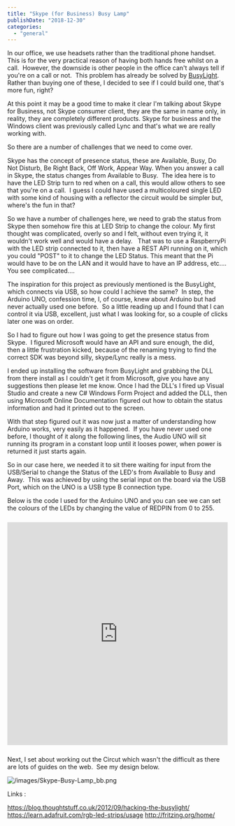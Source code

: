 ```yaml
---
title: "Skype (for Business) Busy Lamp"
publishDate: "2018-12-30"
categories: 
  - "general"
---
```


In our office, we use headsets rather than the traditional phone handset. This is for the very practical reason of having both hands free whilst on a call.  However, the downside is other people in the office can't always tell if you're on a call or not.  This problem has already be solved by [BusyLight](https://www.busylight.com/en/).  Rather than buying one of these, I decided to see if I could build one, that's more fun, right?

At this point it may be a good time to make it clear I'm talking about Skype for Business, not Skype consumer client, they are the same in name only, in reality, they are completely different products. Skype for business and the Windows client was previously called Lync and that's what we are really working with.

So there are a number of challenges that we need to come over.

Skype has the concept of presence status, these are Available, Busy, Do Not Disturb, Be Right Back, Off Work, Appear Way. When you answer a call in Skype, the status changes from Available to Busy.  The idea here is to have the LED Strip turn to red when on a call, this would allow others to see that you're on a call.  I guess I could have used a multicoloured single LED with some kind of housing with a reflector the circuit would be simpler but, where's the fun in that?

So we have a number of challenges here, we need to grab the status from Skype then somehow fire this at LED Strip to change the colour. My first thought was complicated, overly so and I felt, without even trying it, it wouldn't work well and would have a delay.   That was to use a RaspberryPi with the LED strip connected to it, then have a REST API running on it, which you could "POST" to it to change the LED Status. This meant that the Pi would have to be on the LAN and it would have to have an IP address, etc.... You see complicated....

The inspiration for this project as previously mentioned is the BusyLight, which connects via USB, so how could I achieve the same?  In step, the Arduino UNO, confession time, I, of course, knew about Arduino but had never actually used one before.  So a little reading up and I found that I can control it via USB, excellent, just what I was looking for, so a couple of clicks later one was on order.

So I had to figure out how I was going to get the presence status from Skype.  I figured Microsoft would have an API and sure enough, the did, then a little frustration kicked, because of the renaming trying to find the correct SDK was beyond silly, skype/Lync really is a mess. 

I ended up installing the software from BusyLight and grabbing the DLL from there install as I couldn't get it from Microsoft, give you have any suggestions then please let me know. Once I had the DLL's I fired up Visual Studio and create a new C# Windows Form Project and added the DLL, then using Microsoft Online Documentation figured out how to obtain the status information and had it printed out to the screen.

With that step figured out it was now just a matter of understanding how Arduino works, very easily as it happened.  If you have never used one before, I thought of it along the following lines, the Audio UNO will sit running its program in a constant loop until it looses power, when power is returned it just starts again. 

So in our case here, we needed it to sit there waiting for input from the USB/Serial to change the Status of the LED's from Available to Busy and Away.  This was achieved by using the serial input on the board via the USB Port, which on the UNO is a USB type B connection type.

Below is the code I used for the Arduino UNO and you can see we can set the colours of the LEDs by changing the value of REDPIN from 0 to 255.

<iframe style="height: 510px; width: 100%; margin: 10px 0;" src="https://create.arduino.cc/editor/RamblingGeek/78af6e89-1bbe-4449-a8af-c507f497ba5b/preview?embed" width="300" height="150" frameborder="0"></iframe>

Next, I set about working out the Circut which wasn't the difficult as there are lots of guides on the web.  See my design below.

![/images/Skype-Busy-Lamp_bb.png](/images/Skype-Busy-Lamp_bb.png)

Links :

https://blog.thoughtstuff.co.uk/2012/09/hacking-the-busylight/ https://learn.adafruit.com/rgb-led-strips/usage http://fritzing.org/home/
